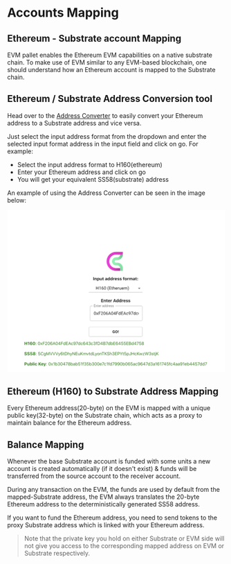 # Accounts Mapping

## Ethereum - Substrate account Mapping

EVM pallet enables the Ethereum EVM capabilities on a native substrate chain. To make use of EVM similar to any EVM-based blockchain, one should understand how an Ethereum account is mapped to the Substrate chain.

## Ethereum / Substrate Address Conversion tool

Head over to the [Address Converter](https://converter.cherrylabs.org/) to easily convert your Ethereum address to a Substrate address and vice versa.

Just select the input address format from the dropdown and enter the selected input format address in the input field and click on go. For example:

- Select the input address format to H160(ethereum)
- Enter your Ethereum address and click on go
- You will get your equivalent SS58(substrate) address

An example of using the Address Converter can be seen in the image below:

![address converter example](../.gitbook/assets/addressConvExample.png)

## Ethereum (H160) to Substrate Address Mapping

Every Ethereum address(20-byte) on the EVM is mapped with a unique public key(32-byte) on the Substrate chain, which acts as a proxy to maintain balance for the Ethereum address.

## Balance Mapping

Whenever the base Substrate account is funded with some units a new account is created automatically (if it doesn't exist) & funds will be transferred from the source account to the receiver account.

During any transaction on the EVM, the funds are used by default from the mapped-Substrate address, the EVM always translates the 20-byte Ethereum address to the deterministically generated SS58 address.

If you want to fund the Ethereum address, you need to send tokens to the proxy Substrate address which is linked with your Ethereum address.

> Note that the private key you hold on either Substrate or EVM side will not give you access to the corresponding mapped address on EVM or Substrate respectively.
